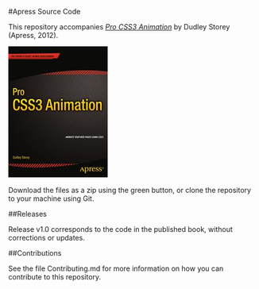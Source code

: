 #Apress Source Code

This repository accompanies [*Pro CSS3 Animation*](http://www.apress.com/9781430247227) by Dudley Storey (Apress, 2012).

![Cover image](9781430247227.jpg)

Download the files as a zip using the green button, or clone the repository to your machine using Git.

##Releases

Release v1.0 corresponds to the code in the published book, without corrections or updates.

##Contributions

See the file Contributing.md for more information on how you can contribute to this repository.
